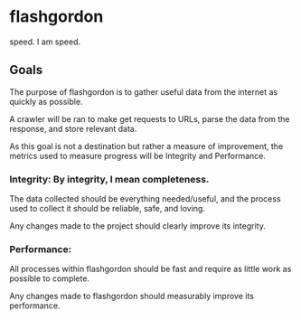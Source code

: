 # flashgordon

speed. I am speed.

## Goals

The purpose of flashgordon is to gather useful data from the internet as quickly as possible.

A crawler will be ran to make get requests to URLs, parse the data from the response, and store relevant data.

As this goal is not a destination but rather a measure of improvement, the metrics used to measure progress will be Integrity and Performance.

### Integrity: By integrity, I mean completeness.
The data collected should be everything needed/useful, and the process used to collect it should be reliable, safe, and loving. 

Any changes made to the project should clearly improve its integrity.

### Performance: 
All processes within flashgordon should be fast and require as little work as possible to complete. 

Any changes made to flashgordon should measurably improve its performance.